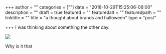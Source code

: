 +++
author = ""
categories = [""]
date = "2018-10-29T15:25:06-06:00"
description = ""
draft = true
featured = ""
featuredalt = ""
featuredpath = ""
linktitle = ""
title = "a thought about brands and halloween"
type = "post"

+++
I was thinking about something the other day.

![](https://instagram.fapa1-2.fna.fbcdn.net/vp/faceb6cef6200ef4f90047cb5bc9fdfe/5C854746/t51.2885-15/sh0.08/e35/s640x640/43650738_2732068990352419_357440057504158389_n.jpg)

Why is it that